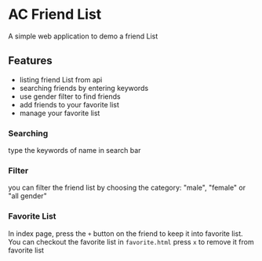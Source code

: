 # AC Friend List
A simple web application to demo a friend List

## Features
- listing friend List from api
- searching friends by entering keywords 
- use gender filter to find friends
- add friends to your favorite list
- manage your favorite list

### Searching
type the keywords of name in search bar

### Filter
you can filter the friend list by choosing the category:  "male", "female" or "all gender"

### Favorite List
In index page, press the `+` button on the friend to keep it into favorite list.
You can checkout the favorite list in `favorite.html`
press `x` to remove it from favorite list